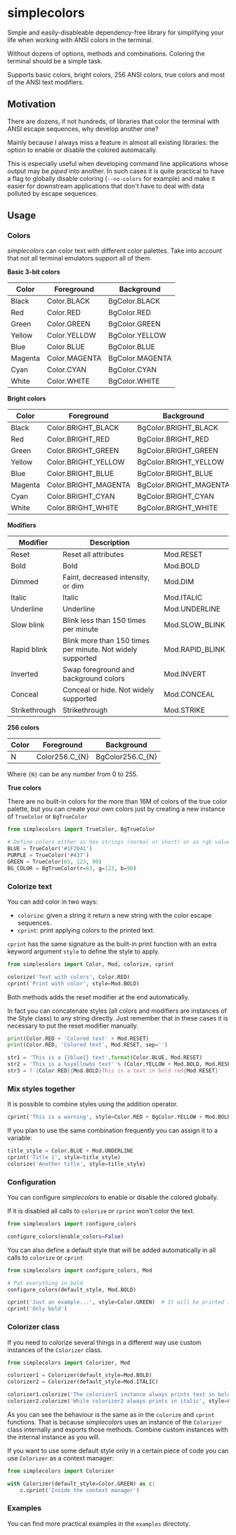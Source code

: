 # simplecolors

Simple and easily-disableable dependency-free library for simplifying your life when working with ANSI colors in the terminal.

Without dozens of options, methods and combinations. Coloring the terminal should be a simple task.

Supports basic colors, bright colors, 256 ANSI colors, true colors and most of the ANSI text modifiers.

## Motivation

There are dozens, if not hundreds, of libraries that color the terminal with ANSI escape sequences, why develop another one?

Mainly because I always miss a feature in almost all existing libraries: the option to enable or disable the colored automacally.

This is especially useful when developing command line applications whose output may be *piped* into another. In such cases it is quite practical to have a flag to globally disable coloring (`--no-colors` for example) and make it easier for downstream applications that don't have to deal with data polluted by escape sequences.

## Usage

### Colors

*simplecolors* can color text with different color palettes. Take into account that not all terminal emulators support all of them.

**Basic 3-bit colors**

| Color   | Foreground    | Background      |
|---------|---------------|-----------------|
| Black   | Color.BLACK   | BgColor.BLACK   |
| Red     | Color.RED     | BgColor.RED     |
| Green   | Color.GREEN   | BgColor.GREEN   |
| Yellow  | Color.YELLOW  | BgColor.YELLOW  |
| Blue    | Color.BLUE    | BgColor.BLUE    |
| Magenta | Color.MAGENTA | BgColor.MAGENTA |
| Cyan    | Color.CYAN    | BgColor.CYAN    |
| White   | Color.WHITE   | BgColor.WHITE   |

**Bright colors**

| Color   | Foreground           | Background             |
|---------|----------------------|------------------------|
| Black   | Color.BRIGHT_BLACK   | BgColor.BRIGHT_BLACK   |
| Red     | Color.BRIGHT_RED     | BgColor.BRIGHT_RED     |
| Green   | Color.BRIGHT_GREEN   | BgColor.BRIGHT_GREEN   |
| Yellow  | Color.BRIGHT_YELLOW  | BgColor.BRIGHT_YELLOW  |
| Blue    | Color.BRIGHT_BLUE    | BgColor.BRIGHT_BLUE    |
| Magenta | Color.BRIGHT_MAGENTA | BgColor.BRIGHT_MAGENTA |
| Cyan    | Color.BRIGHT_CYAN    | BgColor.BRIGHT_CYAN    |
| White   | Color.BRIGHT_WHITE   | BgColor.BRIGHT_WHITE   |

**Modifiers**

| Modifier      | Description                                                |                 |
|---------------|------------------------------------------------------------|-----------------|
| Reset         | Reset all attributes                                       | Mod.RESET       |
| Bold          | Bold                                                       | Mod.BOLD        |
| Dimmed        | Faint, decreased intensity, or dim                         | Mod.DIM         |
| Italic        | Italic                                                     | Mod.ITALIC      |
| Underline     | Underline                                                  | Mod.UNDERLINE   |
| Slow blink    | Blink less than 150 times per minute                       | Mod.SLOW_BLINK  |
| Rapid blink   | Blink more than 150 times per minute. Not widely supported | Mod.RAPID_BLINK |
| Inverted      | Swap foreground and background colors                      | Mod.INVERT      |
| Conceal       | Conceal or hide. Not widely supported                      | Mod.CONCEAL     |
| Strikethrough | Strikethrough                                              | Mod.STRIKE      |

**256 colors**

| Color | Foreground     | Background       |
|-------|----------------|------------------|
| N     | Color256.C_{N} | BgColor256.C_{N} |

Where `{N}` can be any number from 0 to 255.

**True colors**

There are no built-in colors for the more than 16M of colors of the true color palette, but you can create your own colors just by creating a new instance of `TrueColor` or `BgTrueColor`

```python
from simplecolors import TrueColor, BgTrueColor

# Define colors either as hex strings (normal or short) or as rgb values
BLUE = TrueColor('#1F2041')
PURPLE = TrueColor('#437')
GREEN = TrueColor(65, 123, 90)
BG_COLOR = BgTrueColor(r=63, g=123, b=90)
```

### Colorize text

You can add color in two ways:

- `colorize`: given a string it return a new string with the color escape sequences.
- `cprint`: print applying colors to the printed text.

`cprint` has the same signature as the built-in print function with an extra keyword argument `style` to define the style to apply.

```python
from simplecolors import Color, Mod, colorize, cprint

colorize('Text with colors', Color.RED)
cprint('Print with color', style=Mod.BOLD)
```

Both methods adds the reset modifier at the end automatically.

In fact you can concatenate styles (all colors and modifiers are instances of the Style class) to any string directly. Just remember that in these cases it is necessary to put the reset modifier manually.

```python
print(Color.RED + 'Colored text' + Mod.RESET)
print(Color.RED, 'Colored text', Mod.RESET, sep='')

str1 = 'This is a {}blue{} text'.format(Color.BLUE, Mod.RESET)
str2 = 'This is a %syellow%s text' % (Color.YELLOW + Mod.BOLD, Mod.RESET)
str3 = f'{Color.RED}{Mod.BOLD}This is a text in bold red{Mod.RESET}'
```

### Mix styles together

It is possible to combine styles using the addition operator.

```python
cprint('This is a warning', style=Color.RED + BgColor.YELLOW + Mod.BOLD + Mod.Italic)
```

If you plan to use the same combination frequently you can assign it to a variable:

```python
title_style = Color.BLUE + Mod.UNDERLINE
cprint('Title 1', style=title_style)
colorize('Another title', style=title_style)
```

### Configuration

You can configure *simplecolors* to enable or disable the colored globally.

If it is disabled all calls to `colorize` or `cprint` won't color the text.

```python
from simplecolors import configure_colors

configure_colors(enable_colors=False)
```

You can also define a default style that will be added automatically in all calls to `colorize` or `cprint`

```python
from simplecolors import configure_colors, Mod

# Put everything in bold
configure_colors(default_style, Mod.BOLD)

cprint('Just an example...', style=Color.GREEN)  # It will be printed in green and bold
cprint('Only bold')
```

### Colorizer class

If you need to colorize several things in a different way use custom instances of the `Colorizer` class.

```python
from simplecolors import Colorizer, Mod

colorizer1 = Colorizer(default_style=Mod.BOLD)
colorizer2 = Colorizer(default_style=Mod.ITALIC)

colorizer1.colorize('The colorizer1 instance always prints text in bold', style=Color.BLUE)
colorizer2.colorize('While colorizer2 always prints in italic', style=Color.YELLOW)
```

As you can see the behaviour is the same as in the `colorize` and `cprint` functions. That is because *simplecolors* uses an instance of the `Colorizer` class internally and exports those methods. Combine custom instances with the internal instance as you will.

If you want to use some default style only in a certain piece of code you can use `Colorizer` as a context manager:

```python
from simplecolors import Colorizer

with Colorizer(default_style=Color.GREEN) as c:
    c.cprint('Inside the context manager')
```

### Examples

You can find more practical examples in the `examples` directoty.
